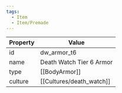 ```yaml
---
tags:
  - Item
  - Item/Premade
---
```


| Property | Value                    |
| -------- | ------------------------ |
| id       | dw_armor_t6              |
| name     | Death Watch Tier 6 Armor |
| type     | [[BodyArmor]]            |
| culture  | [[Cultures/death_watch]]          |


